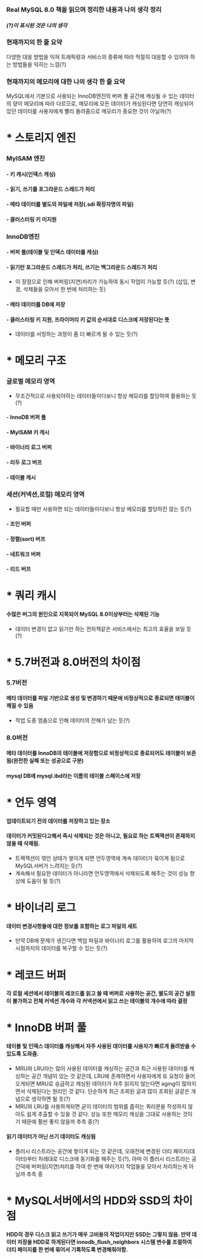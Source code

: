 ### Real MySQL 8.0 책을 읽으며 정리한 내용과 나의 생각 정리

#### *(?)이 표시된 것은 나의 생각*

### 현재까지의 한 줄 요약
다양한 대응 방법을 익혀 트래픽량과 서비스의 종류에 따라 적절히 대응할 수 있어야 하는 방법들을 익히는 느낌(?)

### 현재까지의 메모리에 대한 나의 생각 한 줄 요약
MySQL에서 기본으로 사용되는 InnoDB엔진의 버퍼 풀 공간에 캐싱될 수 있는 데이터의 양이 메모리에 따라 다르므로, 메모리에 모든 데이터가 캐싱된다면 당연히 캐싱되어있던 데이터를 사용자에게 빨리 돌려줌으로 메모리가 중요한 것이 아닐까(?)

# * 스토리지 엔진
### MyISAM 엔진
#### - 키 캐시(인덱스 캐싱)
#### - 읽기, 쓰기를 포그라운드 스레드가 처리
#### - 메타 데이터를 별도의 파일에 저장(.sdi 확장자명의 파일)
#### - 클러스터링 키 미지원

### InnoDB엔진
#### - 버퍼 풀(테이블 및 인덱스 데이터를 캐싱)
#### - 읽기만 포그라운드 스레드가 처리, 쓰기는 백그라운드 스레드가 처리
  * 이 장점으로 인해 버퍼링(지연)처리가 가능하여 동시 작업이 가능할 듯(?) (삽입, 변경, 삭제들을 모아서 한 번에 처리하는 듯) 
#### - 메타 데이터를 DB에 저장
#### - 클러스터링 키 지원, 프라이머리 키 값의 순서대로 디스크에 저장된다는 뜻
  * 데이터를 서칭하는 과정이 좀 더 빠르게 될 수 있는 듯(?)

# * 메모리 구조
### 글로벌 메모리 영역
 * 무조건적으로 사용되야하는 데이터들이다보니 항상 메모리를 할당하여 활용하는 듯(?)
#### - InnoDB 버퍼 풀
#### - MyISAM 키 캐시
#### - 바이너리 로그 버퍼
#### - 리두 로그 버프
#### - 테이블 캐시

### 세션(커넥션,로컬) 메모리 영역
 * 필요할 때만 사용하면 되는 데이터들이다보니 항상 메모리를 할당하진 않는 듯(?)
#### - 조인 버퍼
#### - 정렬(sort) 버프
#### - 네트워크 버퍼
#### - 리드 버프

# * 쿼리 캐시
#### 수많은 버그의 원인으로 지목되어 MySQL 8.0이상부터는 삭제된 기능
  * 데이터 변경이 없고 읽기만 하는 전자책같은 서비스에서는 최고의 효율을 보일 듯(?)

# * 5.7버전과 8.0버전의 차이점
### 5.7버전
#### 메타 데이터를 파일 기반으로 생성 및 변경하기 때문에 비정상적으로 종료되면 테이블이 깨질 수 있음
  * 작업 도중 멈춤으로 인해 데이터의 잔해가 남는 듯(?)

### 8.0버전
#### 메타 데이터를 InnoDB의 테이블에 저장함으로 비정상적으로 종료되어도 테이블이 보존됨(완전한 실패 또는 성공으로 구분)
#### mysql DB에 mysql.ibd라는 이름의 테이블 스페이스에 저장

# * 언두 영역
#### 업데이트되기 전의 데이터를 저장하고 있는 장소
#### 데이터가 커밋된다고해서 즉시 삭제되는 것은 아니고, 필요로 하는 트랙잭션이 존재하지 않을 때 삭제됨.
  * 트랙잭션이 엮인 상태가 쌓이게 되면 언두영역에 계속 데이터가 묶이게 됨으로 MySQL서버가 느려지는 듯(?)
  * 계속해서 필요한 데이터가 아니라면 언두영역에서 삭제되도록 해주는 것이 성능 향상에 도움이 될 듯(?)

# * 바이너리 로그
#### 데이터 변경사항들에 대한 정보를 포함하는 로그 파일의 세트
  * 만약 DB에 문제가 생긴다면 백업 파일과 바이너리 로그를 활용하여 로그의 마지막 시점까지의 데이터를 복구할 수 있는 듯(?)

# * 레코드 버퍼
#### 각 로컬 세션에서 테이블의 레코드를 읽고 쓸 때 버퍼로 사용하는 공간, 별도의 공간 설정이 불가하고 전체 커넥션 개수와 각 커넥션에서 읽고 쓰는 테이블의 개수에 따라 결정

# * InnoDB 버퍼 풀
#### 테이블 및 인덱스 데이터를 캐싱해서 자주 사용된 데이터를 사용자가 빠르게 돌려받을 수 있도록 도와줌.
  * MRU와 LRU라는 많이 사용된 데이터를 캐싱하는 공간과 최근 사용된 데이터를 캐싱하는 공간 개념이 있는 것 같은데, LRU에 존재하면서 사용자에게 또 요청이 들어오게되면 MRU로 승급하고 캐싱된 데이터가 자주 읽히지 않는다면 aging이 많아지면서 삭제된다는 원리인 것 같다. 단순하게 최근 조회된 글과 많이 조회된 글같은 개념으로 생각하면 될 듯(?)
  * MRU와 LRU를 사용하게되면 굳이 데이터의 범위를 좁히는 쿼리문을 작성하지 않아도 쉽게 추출할 수 있을 것 같다. 성능 또한 메모리 캐싱을 그대로 사용하는 것이기 때문에 훨씬 좋지 않을까 추측 중(?)
#### 읽기 데이터가 아닌 쓰기 데이터도 캐싱됨
  * 플러시 리스트라는 공간에 쌓이게 되는 것 같은데, 오래전에 변경된 더티 페이지(데이터)부터 차례대로 디스크에 동기화를 해주는 듯(?), 아마 이 플러시 리스트라는 공간덕에 버퍼링(지연)처리를 하여 한 번에 여러가지 작업들을 모아서 처리하는게 아닐까 추측 중

# * MySQL서버에서의 HDD와 SSD의 차이점
#### HDD의 경우 디스크 읽고 쓰기가 매우 고비용의 작업이지만 SSD는 그렇지 않음. 만약 데이터 저장을 HDD로 하게된다면 innodb_flush_neighbors 시스템 변수를 조절하여 더티 페이지를 한 번에 묶어서 기록하도록 변경해줘야함.

